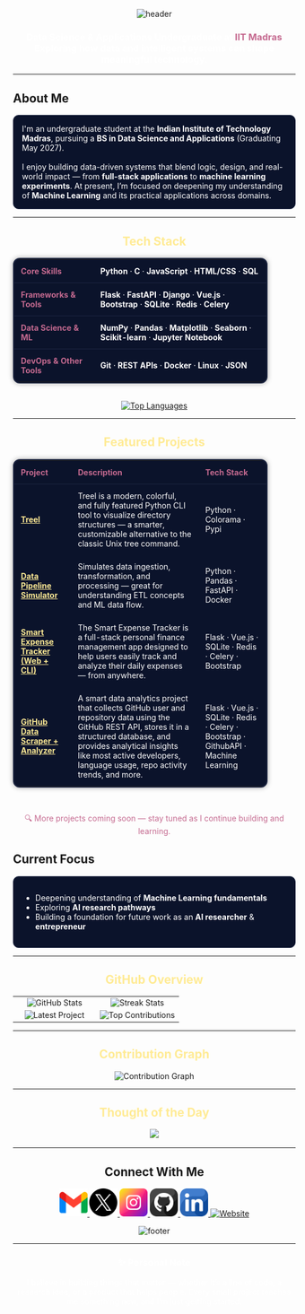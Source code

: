 <!--Header-->
<p align="center">
  <img src="https://capsule-render.vercel.app/api?type=waving&color=0:441350,100:220a28&height=120&section=header&text=Hi%2C%20I'm%20Mohammad%20Ehtesham&fontColor=ffeb95&fontAlignY=35&fontSize=32" alt="header" />
</p>

<h3 align="center" style="color:#ffffff;">
  Data Science & Applications Undergraduate at <span style="color:#c56a90;">IIT Madras</span><br>
  Exploring how data and intelligent systems can shape meaningful technology.
</h3>


---

## About Me
<div style="color:#ffffff; background-color:#0b132b; padding:15px; border-radius:10px; border:1px solid #1c2541;">
I'm an undergraduate student at the <b>Indian Institute of Technology Madras</b>, pursuing a <b>BS in Data Science and Applications</b> (Graduating May 2027).  
<br><br>
I enjoy building data-driven systems that blend logic, design, and real-world impact — from <b>full-stack applications</b> to <b>machine learning experiments</b>.  
At present, I’m focused on deepening my understanding of <b>Machine Learning</b> and its practical applications across domains.
</div>

---


<h2 align="center" style="color:#ffeb95;">Tech Stack</h2>

<table align="center" style="border-collapse: collapse; color: #ffffff; background-color: #0b132b; border: 2px solid #1c2541; border-radius: 12px; box-shadow: 0 0 10px #00000055; width: 90%; max-width: 800px;">
  <tr>
    <th style="padding: 12px; color:#c56a90; border-bottom: 1px solid #1c2541; text-align:left;">Core Skills</th>
    <td style="padding: 12px; border-bottom: 1px solid #1c2541;">
      <b>Python</b> · <b>C</b> · <b>JavaScript</b> · <b>HTML/CSS</b> · <b>SQL</b>
    </td>
  </tr>
  <tr>
    <th style="padding: 12px; color:#c56a90; border-bottom: 1px solid #1c2541; text-align:left;">Frameworks & Tools</th>
    <td style="padding: 12px; border-bottom: 1px solid #1c2541;">
      <b>Flask</b> · <b>FastAPI</b> · <b>Django</b> · <b>Vue.js</b> · <b>Bootstrap</b> · <b>SQLite</b> · <b>Redis</b> · <b>Celery</b>
    </td>
  </tr>
  <tr>
    <th style="padding: 12px; color:#c56a90; border-bottom: 1px solid #1c2541; text-align:left;">Data Science & ML</th>
    <td style="padding: 12px; border-bottom: 1px solid #1c2541;">
      <b>NumPy</b> · <b>Pandas</b> · <b>Matplotlib</b> · <b>Seaborn</b> · <b>Scikit-learn</b> · <b>Jupyter Notebook</b>
    </td>
  </tr>
  <tr>
    <th style="padding: 12px; color:#c56a90; text-align:left;">DevOps & Other Tools</th>
    <td style="padding: 12px;">
      <b>Git</b> · <b>REST APIs</b> · <b>Docker</b> · <b>Linux</b> · <b>JSON</b>
    </td>
  </tr>
</table>

<br>

<div align="center">
  <a href="https://github.com/23f2005532">
    <img 
      src="https://github-readme-stats.vercel.app/api/top-langs/?username=23f2005532&bg_color=0b132b&title_color=c56a90&text_color=ffffff&icon_color=ffeb95&hide_border=true&layout=compact"
      alt="Top Languages"
    />
  </a>
</div>

---

<h2 align="center" style="color:#ffeb95;">Featured Projects</h2>

<table align="center" style="border-collapse: collapse; background-color:#0b132b; border: 2px solid #1c2541; border-radius:12px; box-shadow:0 0 10px #00000055; width:90%; max-width:800px;">
  <tr>
    <th style="padding:12px; color:#c56a90; border-bottom:1px solid #1c2541; text-align:left;">Project</th>
    <th style="padding:12px; color:#c56a90; border-bottom:1px solid #1c2541; text-align:left;">Description</th>
    <th style="padding:12px; color:#c56a90; border-bottom:1px solid #1c2541; text-align:left;">Tech Stack</th>
  </tr>

  <tr>
    <td style="padding:12px;">
      <a href="https://github.com/23f2005532/treel" style="color:#ffeb95; font-weight:bold;">Treel</a>
    </td>
    <td style="padding:12px; color:#ffffff;">
      Treel is a modern, colorful, and fully featured Python CLI tool to visualize directory structures — a smarter, customizable alternative to the classic Unix tree command.
    </td>
    <td style="padding:12px; color:#ffffff;">
      Python · Colorama · Pypi
    </td>
  </tr>

  <tr>
    <td style="padding:12px;">
      <a href="https://github.com/23f2005532/Data-Pipeline-Simulator" style="color:#ffeb95; font-weight:bold;">Data Pipeline Simulator</a>
    </td>
    <td style="padding:12px; color:#ffffff;">
      Simulates data ingestion, transformation, and processing — great for understanding ETL concepts and ML data flow.
    </td>
    <td style="padding:12px; color:#ffffff;">
      Python · Pandas · FastAPI · Docker
    </td>
  </tr>

  <tr>
    <td style="padding:12px;">
      <a href="https://github.com/23f2005532/Smart-Expense-Tracker-CLI-Dashboard-" style="color:#ffeb95; font-weight:bold;">Smart Expense Tracker (Web + CLI)</a>
    </td>
    <td style="padding:12px; color:#ffffff;">
      The Smart Expense Tracker is a full-stack personal finance management app designed to help users easily track and analyze their daily expenses — from anywhere.
    </td>
    <td style="padding:12px; color:#ffffff;">
      Flask · Vue.js · SQLite · Redis · Celery · Bootstrap
    </td>
  </tr>

  <tr>
    <td style="padding:12px;">
      <a href="https://github.com/23f2005532/GitHub-Data-Scraper-and-Analyzer" style="color:#ffeb95; font-weight:bold;">GitHub Data Scraper + Analyzer</a>
    </td>
    <td style="padding:12px; color:#ffffff;">
      A smart data analytics project that collects GitHub user and repository data using the GitHub REST API, stores it in a structured database, and provides analytical insights like most active developers, language usage, repo activity trends, and more.
    </td>
    <td style="padding:12px; color:#ffffff;">
      Flask · Vue.js · SQLite · Redis · Celery · Bootstrap · GithubAPI · Machine Learning
    </td>
  </tr>
</table>

<br>

<p align="center" style="color:#c56a90;">
  🔍 More projects coming soon — stay tuned as I continue building and learning.
</p>


## Current Focus
<div style="color:#ffffff; background-color:#0b132b; padding:15px; border-radius:10px; border:1px solid #1c2541;">
<ul>
  <li>Deepening understanding of <b>Machine Learning fundamentals</b></li>
  <li>Exploring <b>AI research pathways</b></li>
  <li>Building a foundation for future work as an <b>AI researcher</b> & <b>entrepreneur</b></li>
</ul>
</div>

---

<h2 align="center" style="color:#ffeb95;">GitHub Overview</h2>

<table width="100%">
  <tr>
    <td width="50%" align="center">
      <img src="https://github-readme-stats.vercel.app/api?username=23f2005532&count_private=true&show_icons=true&theme=nightowl&bg_color=0,000000,441350&title_color=c56a90&text_color=ffffff&rank_icon=github&hide=prs,issues,contribs&show=reviews,prs_merged,prs_merged_percentage" alt="GitHub Stats" />
    </td>
    <td width="50%" align="center">
      <img src="https://github-readme-streak-stats.herokuapp.com?user=23f2005532&theme=nightowl&background=0%2C000000%2C441350&fire=ffeb95&ring=ffeb95&sideNums=ffffff&sideLabels=ffffff&dates=c56a90&currStreakNum=ffffff" alt="Streak Stats" />
    </td>
  </tr>
  <tr>
    <td align="center">
      <img src="https://github-readme-stats.vercel.app/api/pin/?username=23f2005532&repo=treel&theme=nightowl&show_owner=true&bg_color=0,000000,441350&title_color=c56a90&text_color=ffffff" alt="Latest Project" />
    </td>
    <td align="center">
      <img src="https://github-contributor-stats.vercel.app/api?username=23f2005532&limit=2&theme=nightowl&show_owner=true&combine_all_yearly_contributions=false&bg_color=0,000000,441350&title_color=c56a90&text_color=ffffff" alt="Top Contributions" />
    </td>
  </tr>
</table>

---

<h2 align="center" style="color:#ffeb95;">Contribution Graph</h2>
<div align="center">
  <img src="https://github-readme-activity-graph.vercel.app/graph?username=23f2005532&bg_color=220a28&color=ffffff&line=c56a90&point=ffeb95&area=false&hide_border=false" alt="Contribution Graph" />
</div>

---

<h2 align="center" style="color:#ffeb95;">Thought of the Day</h2>

<!--STARTS_HERE_QUOTE_CARD-->
<p align="center">
    <img src="https://readme-daily-quotes.vercel.app/api?author=Sun%20Tzu&quote=In%20the%20midst%20of%20chaos%2C%20there%20is%20also%20opportunity.&theme=dark&bg_color=220a28&author_color=ffeb95&accent_color=c56a90">
</p>
<!--ENDS_HERE_QUOTE_CARD-->


---

<h2 align="center">Connect With Me</h2>

<p align="center">
  <a href="mailto:ehteshamansariadn@gmail.com" target="_blank">
    <img src="./gmail.png" width="50" height="50" alt="Gmail">
  </a>
  <a href="https://x.com/ehtesham858" target="_blank">
    <img src="./twitter.png" width="50" height="50" alt="Twitter">
  </a>
  <a href="https://www.instagram.com/ehtesha_m_" target="_blank">
    <img src="./instagram.png" width="50" height="50" alt="Instagram">
  </a>
  <a href="https://www.github.com/23f2005532" target="_blank">
    <img src="./github.png" width="50" height="50" alt="GitHub">
  </a>
  <a href="https://www.linkedin.com/in/mdehteshamansari/" target="_blank">
    <img src="./linkedin.png" width="50" height="50" alt="LinkedIn">
  </a>
  <a href="https://me.ehtesham.me" target="_blank">
    <img src="https://img.shields.io/badge/Website-000000?logo=About.me&logoColor=white" width="50" height="50" alt="Website">
  </a>
</p>


<!--Footer-->
<p align="center">
  <img src="https://capsule-render.vercel.app/api?type=waving&color=0:441350,100:220a28&height=80&section=footer" alt="footer" />
</p>

---

<h3 align="center" style="color:#ffffff;">✨ Personal Note</h3>
<p align="center" style="color:#ffffff; max-width:700px; margin:auto;">
I believe in building things that matter — whether it’s a line of code, a research idea, or a product that helps people.  
Every small project teaches me something new, and I’m just getting started.
</p>
